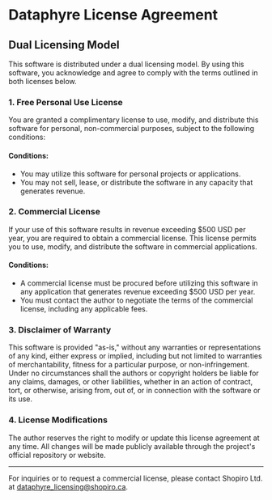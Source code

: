 # Dataphyre License Agreement

## Dual Licensing Model

This software is distributed under a dual licensing model. By using this software, you acknowledge and agree to comply with the terms outlined in both licenses below.

### 1. Free Personal Use License

You are granted a complimentary license to use, modify, and distribute this software for personal, non-commercial purposes, subject to the following conditions:

#### Conditions:
- You may utilize this software for personal projects or applications.
- You may not sell, lease, or distribute the software in any capacity that generates revenue.

### 2. Commercial License

If your use of this software results in revenue exceeding $500 USD per year, you are required to obtain a commercial license. This license permits you to use, modify, and distribute the software in commercial applications.

#### Conditions:
- A commercial license must be procured before utilizing this software in any application that generates revenue exceeding $500 USD per year.
- You must contact the author to negotiate the terms of the commercial license, including any applicable fees.

### 3. Disclaimer of Warranty

This software is provided "as-is," without any warranties or representations of any kind, either express or implied, including but not limited to warranties of merchantability, fitness for a particular purpose, or non-infringement. Under no circumstances shall the authors or copyright holders be liable for any claims, damages, or other liabilities, whether in an action of contract, tort, or otherwise, arising from, out of, or in connection with the software or its use.

### 4. License Modifications

The author reserves the right to modify or update this license agreement at any time. All changes will be made publicly available through the project's official repository or website.

---

For inquiries or to request a commercial license, please contact Shopiro Ltd. at [dataphyre_licensing@shopiro.ca](mailto:dataphyre_licensing@shopiro.ca).
